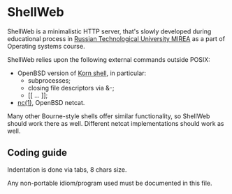 ShellWeb
==============================

ShellWeb is a minimalistic HTTP server, that's slowly developed during educational process in [Russian Technological University MIREA](https://www.mirea.ru/) as a part of Operating systems course.

ShellWeb relies upon the following external commands outside POSIX:

  * OpenBSD version of [Korn shell](https://man.openbsd.org/ksh.1), in particular:
    * subprocesses;
    * closing file descriptors via &-;
    * [[ ... ]];
  * [nc(1)](https://man.openbsd.org/nc.1), OpenBSD netcat.

Many other Bourne-style shells offer similar functionality, so ShellWeb should work there as well. Different netcat implementations should work as well.

Coding guide
------------------------------

Indentation is done via tabs, 8 chars size.

Any non-portable idiom/program used must be documented in this file.
